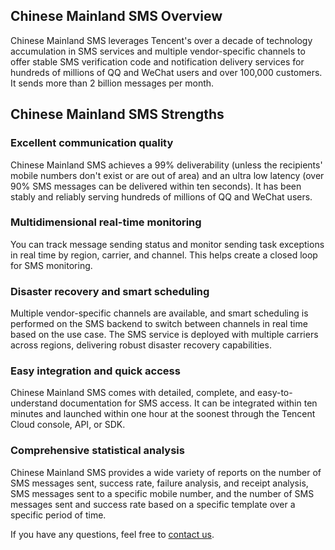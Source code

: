 ## Chinese Mainland SMS Overview

Chinese Mainland SMS leverages Tencent's over a decade of technology accumulation in SMS services and multiple vendor-specific channels to offer stable SMS verification code and notification delivery services for hundreds of millions of QQ and WeChat users and over 100,000 customers. It sends more than 2 billion messages per month.


## Chinese Mainland SMS Strengths

### Excellent communication quality
Chinese Mainland SMS achieves a 99% deliverability (unless the recipients' mobile numbers don't exist or are out of area) and an ultra low latency (over 90% SMS messages can be delivered within ten seconds). It has been stably and reliably serving hundreds of millions of QQ and WeChat users.

### Multidimensional real-time monitoring
You can track message sending status and monitor sending task exceptions in real time by region, carrier, and channel. This helps create a closed loop for SMS monitoring.

### Disaster recovery and smart scheduling
Multiple vendor-specific channels are available, and smart scheduling is performed on the SMS backend to switch between channels in real time based on the use case. The SMS service is deployed with multiple carriers across regions, delivering robust disaster recovery capabilities.

### Easy integration and quick access
Chinese Mainland SMS comes with detailed, complete, and easy-to-understand documentation for SMS access. It can be integrated within ten minutes and launched within one hour at the soonest through the Tencent Cloud console, API, or SDK.

### Comprehensive statistical analysis
Chinese Mainland SMS provides a wide variety of reports on the number of SMS messages sent, success rate, failure analysis, and receipt analysis, SMS messages sent to a specific mobile number, and the number of SMS messages sent and success rate based on a specific template over a specific period of time.

If you have any questions, feel free to [contact us](https://intl.cloud.tencent.com/contact-us).
